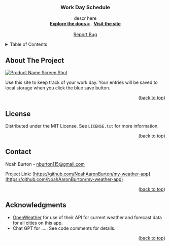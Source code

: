 <!-- Improved compatibility of back to top link: See: https://github.com/othneildrew/Best-README-Template/pull/73 -->
<a name="readme-top"></a>
<!--
*** Thanks for checking out the Best-README-Template. If you have a suggestion
*** that would make this better, please fork the repo and create a pull request
*** or simply open an issue with the tag "enhancement".
*** Don't forget to give the project a star!
*** Thanks again! Now go create something AMAZING! :D
-->



<!-- PROJECT SHIELDS -->
<!--
*** I'm using markdown "reference style" links for readability.
*** Reference links are enclosed in brackets [ ] instead of parentheses ( ).
*** See the bottom of this document for the declaration of the reference variables
*** for contributors-url, forks-url, etc. This is an optional, concise syntax you may use.
*** https://www.markdownguide.org/basic-syntax/#reference-style-links
-->




<!-- PROJECT LOGO -->
<br />
<div align="center">
  <a href="https://github.com/NoahAaronBurton/my-weather-app">
    
  </a>

<h3 align="center">Work Day Schedule</h3>

  <p align="center">
    descr here
    <br />
    <a href="https://github.com/NoahAaronBurton/my-weather-app"><strong>Explore the docs »</strong></a>
    .
    <a href="https://noahaaronburton.github.io/my-weather-app/"><strong>Visit the site </strong></a>
    <br />
    <br />
    <a href="https://github.com/NoahAaronBurton/my-weather-app/issues">Report Bug</a>
  </p>
</div>



<!-- TABLE OF CONTENTS -->
<details>
  <summary>Table of Contents</summary>
  <ol>
    <li>
      <a href="#about-the-project">About The Project</a>
    </li>
    <li><a href="#license">License</a></li>
    <li><a href="#contact">Contact</a></li>
    <li><a href="#acknowledgments">Acknowledgments</a></li>
  </ol>
</details>



<!-- ABOUT THE PROJECT -->
## About The Project

[![Product Name Screen Shot][product-screenshot]](./assets/imgs/screenshot.png)

<p>Use this site to keep track of your work day. Your entries will be saved to local storage when you click the blue save button.</p>

<p align="right">(<a href="#readme-top">back to top</a>)</p>



<!-- LICENSE -->
## License

Distributed under the MIT License. See `LICENSE.txt` for more information.

<p align="right">(<a href="#readme-top">back to top</a>)</p>



<!-- CONTACT -->
## Contact

Noah Burton - nburton115@gmail.com

Project Link: [https://github.com/NoahAaronBurton/my-weather-app](https://github.com/NoahAaronBurton/my-weather-app)

<p align="right">(<a href="#readme-top">back to top</a>)</p>



<!-- ACKNOWLEDGMENTS -->
## Acknowledgments

* [OpenWeather](https://openweathermap.org/) for use of their API for current weather and forecast data for all cities on this app.
* []() Chat GPT for ..... See code comments for details.

<p align="right">(<a href="#readme-top">back to top</a>)</p>



<!-- MARKDOWN LINKS & IMAGES -->
<!-- https://www.markdownguide.org/basic-syntax/#reference-style-links -->
[contributors-shield]: https://img.shields.io/github/contributors/NoahAaronBurton/my-weather-app.svg?style=for-the-badge
[contributors-url]: https://github.com/NoahAaronBurton/my-weather-app/graphs/contributors
[forks-shield]: https://img.shields.io/github/forks/NoahAaronBurton/my-weather-app.svg?style=for-the-badge
[forks-url]: https://github.com/NoahAaronBurton/my-weather-app/network/members
[stars-shield]: https://img.shields.io/github/stars/NoahAaronBurton/my-weather-app.svg?style=for-the-badge
[stars-url]: https://github.com/NoahAaronBurton/my-weather-app/stargazers
[issues-shield]: https://img.shields.io/github/issues/NoahAaronBurton/my-weather-app.svg?style=for-the-badge
[issues-url]: https://github.com/NoahAaronBurton/my-weather-app/issues
[license-shield]: https://img.shields.io/github/license/NoahAaronBurton/my-weather-app.svg?style=for-the-badge
[license-url]: https://github.com/NoahAaronBurton/my-weather-app/blob/master/LICENSE.txt
[linkedin-shield]: https://img.shields.io/badge/-LinkedIn-black.svg?style=for-the-badge&logo=linkedin&colorB=555
[linkedin-url]: https://linkedin.com/in/linkedin_username
[product-screenshot]: ./Assets/screenshot.png
[Next.js]: https://img.shields.io/badge/next.js-000000?style=for-the-badge&logo=nextdotjs&logoColor=white
[Next-url]: https://nextjs.org/
[React.js]: https://img.shields.io/badge/React-20232A?style=for-the-badge&logo=react&logoColor=61DAFB
[React-url]: https://reactjs.org/
[Vue.js]: https://img.shields.io/badge/Vue.js-35495E?style=for-the-badge&logo=vuedotjs&logoColor=4FC08D
[Vue-url]: https://vuejs.org/
[Angular.io]: https://img.shields.io/badge/Angular-DD0031?style=for-the-badge&logo=angular&logoColor=white
[Angular-url]: https://angular.io/
[Svelte.dev]: https://img.shields.io/badge/Svelte-4A4A55?style=for-the-badge&logo=svelte&logoColor=FF3E00
[Svelte-url]: https://svelte.dev/
[Laravel.com]: https://img.shields.io/badge/Laravel-FF2D20?style=for-the-badge&logo=laravel&logoColor=white
[Laravel-url]: https://laravel.com
[Bootstrap.com]: https://img.shields.io/badge/Bootstrap-563D7C?style=for-the-badge&logo=bootstrap&logoColor=white
[Bootstrap-url]: https://getbootstrap.com
[JQuery.com]: https://img.shields.io/badge/jQuery-0769AD?style=for-the-badge&logo=jquery&logoColor=white
[JQuery-url]: https://jquery.com 
